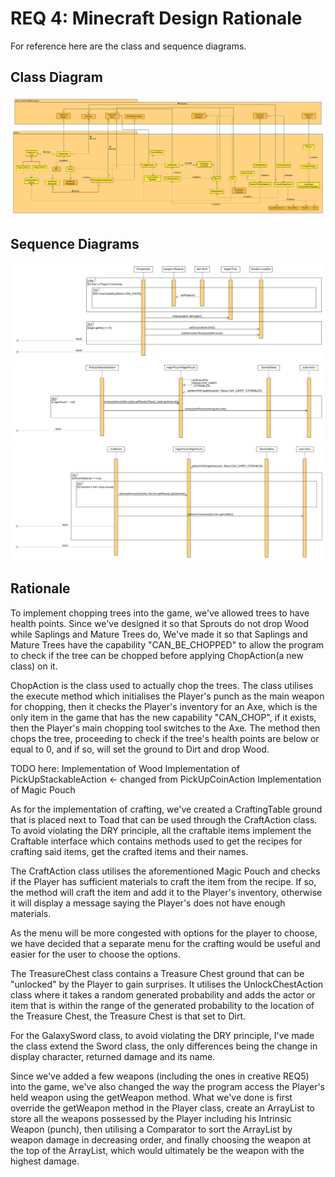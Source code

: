 # REQ 4: Minecraft Design Rationale

For reference here are the class and sequence diagrams.

## Class Diagram

![ass3 req4 class diagram](./Ass3_REQ4_class.png "Ass3 REQ4 Class Diagram")

## Sequence Diagrams

![ass3 req4 sequence diagram](./Ass3_REQ4_sequence_01.png)
![ass3 req4 sequence diagram](./Ass3_REQ4_sequence_02.png)
![ass3 req4 sequence diagram](./Ass3_REQ4_sequence_03.png)

## Rationale

To implement chopping trees into the game, we've allowed trees to have health points. Since we've
designed it so that Sprouts do not drop Wood while Saplings and Mature Trees do, We've made it
so that Saplings and Mature Trees have the capability "CAN_BE_CHOPPED" to allow the program to check
if the tree can be chopped before applying ChopAction(a new class) on it. 

ChopAction is the class used to actually chop the trees. The class utilises the execute method which
initialises the Player's punch as the main weapon for chopping, then it checks the Player's inventory
for an Axe, which is the only item in the game that has the new capability "CAN_CHOP", if it exists,
then the Player's main chopping tool switches to the Axe. The method then chops the tree, proceeding to
check if the tree's health points are below or equal to 0, and if so, will set the ground to Dirt and
drop Wood.

TODO here:
Implementation of Wood
Implementation of PickUpStackableAction <- changed from PickUpCoinAction
Implementation of Magic Pouch

As for the implementation of crafting, we've created a CraftingTable ground that is placed next to Toad
that can be used through the CraftAction class. To avoid violating the DRY principle, all the craftable items 
implement the Craftable interface which contains methods used to get the recipes for crafting said items, 
get the crafted items and their names.

The CraftAction class utilises the aforementioned Magic Pouch and checks if the Player has sufficient materials
to craft the item from the recipe. If so, the method will craft the item and add it to the Player's 
inventory, otherwise it will display a message saying the Player's does not have enough materials.

As the menu will be more congested with options for the player to choose, we have decided that a separate menu
for the crafting would be useful and easier for the user to choose the options.

The TreasureChest class contains a Treasure Chest ground that can be "unlocked" by the Player to 
gain surprises. It utilises the UnlockChestAction class where it takes a random generated probability
and adds the actor or item that is within the range of the generated probability to the location of 
the Treasure Chest, the Treasure Chest is that set to Dirt.

For the GalaxySword class, to avoid violating the DRY principle, I've made the class extend the Sword class, the
only differences being the change in display character, returned damage and its name.

Since we've added a few weapons (including the ones in creative REQ5) into the game, we've also changed the
way the program access the Player's held weapon using the getWeapon method. What we've done is first override the
getWeapon method in the Player class, create an ArrayList to store all the weapons possessed by the Player including
his Intrinsic Weapon (punch), then utilising a Comparator to sort the ArrayList by weapon damage in decreasing order,
and finally choosing the weapon at the top of the ArrayList, which would ultimately be the weapon with the highest
damage.

